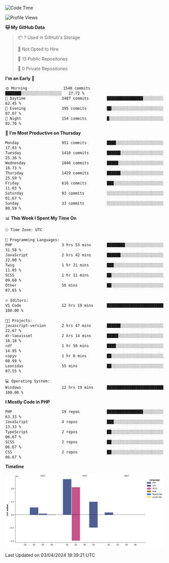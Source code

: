 <!--START_SECTION:waka-->
![Code Time](http://img.shields.io/badge/Code%20Time-1%2C576%20hrs%2011%20mins-blue)

![Profile Views](http://img.shields.io/badge/Profile%20Views-1-blue)

**🐱 My GitHub Data** 

> 📦 ? Used in GitHub's Storage 
 > 
> 🚫 Not Opted to Hire
 > 
> 📜 13 Public Repositories 
 > 
> 🔑 0 Private Repositories 
 > 
**I'm an Early 🐤** 

```text
🌞 Morning                1548 commits        ███████░░░░░░░░░░░░░░░░░░   27.72 % 
🌆 Daytime                3487 commits        ████████████████░░░░░░░░░   62.45 % 
🌃 Evening                395 commits         ██░░░░░░░░░░░░░░░░░░░░░░░   07.07 % 
🌙 Night                  154 commits         █░░░░░░░░░░░░░░░░░░░░░░░░   02.76 % 
```
📅 **I'm Most Productive on Thursday** 

```text
Monday                   951 commits         ████░░░░░░░░░░░░░░░░░░░░░   17.03 % 
Tuesday                  1416 commits        ██████░░░░░░░░░░░░░░░░░░░   25.36 % 
Wednesday                1046 commits        █████░░░░░░░░░░░░░░░░░░░░   18.73 % 
Thursday                 1429 commits        ██████░░░░░░░░░░░░░░░░░░░   25.59 % 
Friday                   616 commits         ███░░░░░░░░░░░░░░░░░░░░░░   11.03 % 
Saturday                 93 commits          ░░░░░░░░░░░░░░░░░░░░░░░░░   01.67 % 
Sunday                   33 commits          ░░░░░░░░░░░░░░░░░░░░░░░░░   00.59 % 
```


📊 **This Week I Spent My Time On** 

```text
🕑︎ Time Zone: UTC

💬 Programming Languages: 
PHP                      3 hrs 53 mins       ████████░░░░░░░░░░░░░░░░░   31.58 % 
JavaScript               2 hrs 42 mins       ██████░░░░░░░░░░░░░░░░░░░   22.00 % 
Twig                     1 hr 21 mins        ███░░░░░░░░░░░░░░░░░░░░░░   11.05 % 
SCSS                     1 hr 11 mins        ██░░░░░░░░░░░░░░░░░░░░░░░   09.60 % 
Other                    56 mins             ██░░░░░░░░░░░░░░░░░░░░░░░   07.65 % 

🔥 Editors: 
VS Code                  12 hrs 19 mins      █████████████████████████   100.00 % 

🐱‍💻 Projects: 
javascript-version       2 hrs 47 mins       ██████░░░░░░░░░░░░░░░░░░░   22.67 % 
dr-laouisset             2 hrs 14 mins       █████░░░░░░░░░░░░░░░░░░░░   18.18 % 
cdf                      1 hr 50 mins        ████░░░░░░░░░░░░░░░░░░░░░   14.95 % 
copyv                    1 hr 6 mins         ██░░░░░░░░░░░░░░░░░░░░░░░   08.99 % 
Leonidas                 55 mins             ██░░░░░░░░░░░░░░░░░░░░░░░   07.55 % 

💻 Operating System: 
Windows                  12 hrs 19 mins      █████████████████████████   100.00 % 
```

**I Mostly Code in PHP** 

```text
PHP                      19 repos            ████████████████░░░░░░░░░   63.33 % 
JavaScript               4 repos             ███░░░░░░░░░░░░░░░░░░░░░░   13.33 % 
TypeScript               2 repos             ██░░░░░░░░░░░░░░░░░░░░░░░   06.67 % 
SCSS                     2 repos             ██░░░░░░░░░░░░░░░░░░░░░░░   06.67 % 
CSS                      2 repos             ██░░░░░░░░░░░░░░░░░░░░░░░   06.67 % 
```



**Timeline**

![Lines of Code chart](https://raw.githubusercontent.com/tahar-elgunaoui/tahar-elgunaoui/main/assets/bar_graph.png)


 Last Updated on 03/04/2024 18:39:21 UTC
<!--END_SECTION:waka-->
